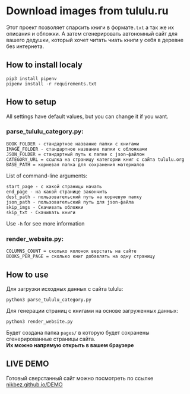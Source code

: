# Download images from tululu.ru
Этот проект позволяет спарсить книги в формате`.txt` а так же их описания и обложки.
А затем сгенерировать автономный сайт для вашего дедушки, который хочет читать чиать книги у себя в деревне без интернета.

## How to install localy

````
pip3 install pipenv
pipenv install -r requirements.txt
````
## How to setup

All settings have default values, but you can change it if you want.

### parse_tululu_category.py:
````
BOOK_FOLDER - стандартное название папки с книгами
IMAGE_FOLDER - стандартное название папки с обложками
JSON_FOLDER = стандартный путь к папке с json-файлом
CATEGORY_URL = ссылка на страницу категории книг с сайта tululu.org
BASE_PATH = корневая папка для сохранения материалов
````
List of command-line arguments:

````
start_page - с какой страницы начать
end_page - на какой странице закончить
dest_path - пользовательский путь на корневую папку
json_path - пользовательский путь для json-файла
skip_imgs - Скачивать обложки
skip_txt - Скачивать книги
````
Use `-h` for see more information

### render_website.py:
````
COLUMNS_COUNT = сколько колонок верстать на сайте
BOOKS_PER_PAGE = сколько книг добавлять на одну страницу
````




## How to use

Для загрузки исходных данных с сайта tululu:
````
python3 parse_tululu_category.py
````

Для генерации страниц с книгами на основе загруженных данных:
````
python3 render_website.py
````

Будет создана папка `pages/` в которую будет сохранены сгенерированные страницы сайта.  
**Их можно напрямую открыть в вашем браузере** 

## LIVE DEMO
Готовый сверстанный сайт можно посмотреть по ссылке 
[nikbez.github.io/DEMO](https://nikbez.github.io/Parser_v1/)

